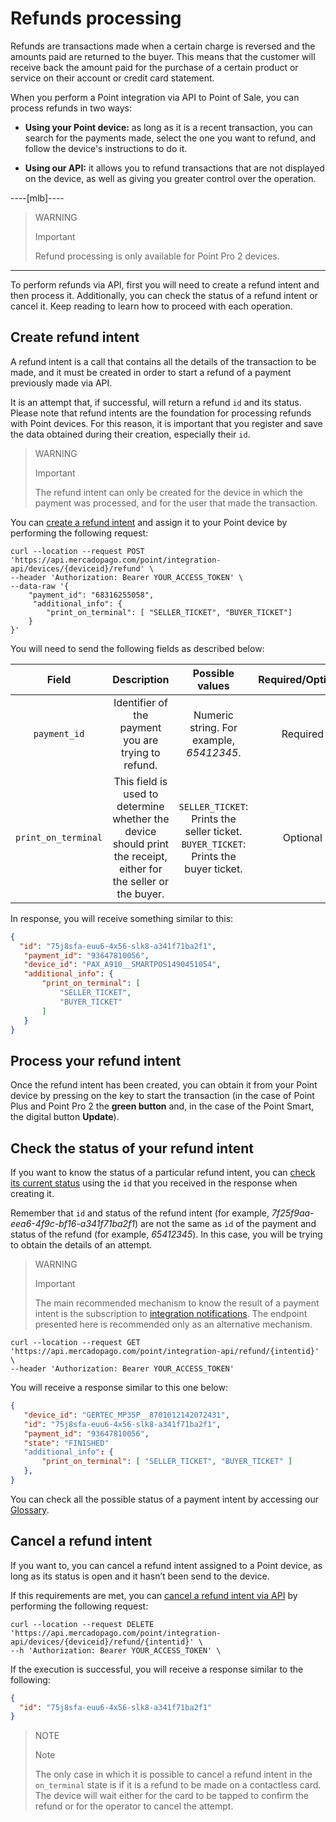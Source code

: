 # Refunds processing

Refunds are transactions made when a certain charge is reversed and the amounts paid are returned to the buyer. This means that the customer will receive back the amount paid for the purchase of a certain product or service on their account or credit card statement.

When you perform a Point integration via API to Point of Sale, you can process refunds in two ways: 

 * **Using your Point device:** as long as it is a recent transaction, you can search for the payments made, select the one you want to refund, and follow the device's instructions to do it. 

 * **Using our API:** it allows you to refund transactions that are not displayed on the device, as well as giving you greater control over the operation.

----[mlb]----

> WARNING
>
> Important
>
> Refund processing is only available for Point Pro 2 devices.
------------

To perform refunds via API, first you will need to create a refund intent and then process it. Additionally, you can check the status of a refund intent or cancel it. Keep reading to learn how to proceed with each operation.

## Create refund intent

A refund intent is a call that contains all the details of the transaction to be made, and it must be created in order to start a refund of a payment previously made via API. 

It is an attempt that, if successful, will return a refund `id` and its status. Please note that refund intents are the foundation for processing refunds with Point devices. For this reason, it is important that you register and save the data obtained during their creation, especially their `id`.

> WARNING
>
> Important
>
> The refund intent can only be created for the device in which the payment was processed, and for the user that made the transaction.

You can [create a refund intent](/developers/en/reference/integrations_api/_point_integration-api_devices_deviceid_refund/post) and assign it to your Point device by performing the following request:

``` curl
curl --location --request POST 'https://api.mercadopago.com/point/integration-api/devices/{deviceid}/refund' \
--header 'Authorization: Bearer YOUR_ACCESS_TOKEN' \
--data-raw '{
    "payment_id": "68316255058",
     "additional_info": {
        "print_on_terminal": [ "SELLER_TICKET", "BUYER_TICKET"]
    }
}'

```

You will need to send the following fields as described below:

| Field  | Description | Possible values | Required/Optional |
|:---:|:---:|:---:|:---:|
| `payment_id` | Identifier of the payment you are trying to refund. | Numeric string. For example, *65412345*. | Required |
| `print_on_terminal` | This field is used to determine whether the device should print the receipt, either for the seller or the buyer. | `SELLER_TICKET`: Prints the seller ticket.<br>`BUYER_TICKET`: Prints the buyer ticket. | Optional |


In response, you will receive something similar to this:

``` json
{
  "id": "75j8sfa-euu6-4x56-slk8-a341f71ba2f1",
   "payment_id": "93647810056",
   "device_id": "PAX_A910__SMARTPOS1490451054",	
   "additional_info": {
       "print_on_terminal": [
           "SELLER_TICKET",
           "BUYER_TICKET"
       ]
   }
}
```

## Process your refund intent
Once the refund intent has been created, you can obtain it from your Point device by pressing on the key to start the transaction (in the case of Point Plus and Point Pro 2 the **green button** and, in the case of the Point Smart, the digital button **Update**).

## Check the status of your refund intent
If you want to know the status of a particular refund intent, you can [check its current status](/developers/en/reference/integrations_api/_point_integration-api_refund_refundintentid/get) using the `id` that you received in the response when creating it.

Remember that `id` and status of the refund intent (for example, *7f25f9aa-eea6-4f9c-bf16-a341f71ba2f1*) are not the same as `id` of the payment and status of the refund (for example, *65412345*).  In this case, you will be trying to obtain the details of an attempt.

> WARNING
>
> Important
>
> The main recommended mechanism to know the result of a payment intent is the subscription to [integration notifications](/developers/en/docs/mp-point/integration-configuration/integrate-with-pdv/notifications). The endpoint presented here is recommended only as an alternative mechanism.


``` curl
curl --location --request GET 'https://api.mercadopago.com/point/integration-api/refund/{intentid}' \
--header 'Authorization: Bearer YOUR_ACCESS_TOKEN'
```

You will receive a response similar to this one below:

``` json
{
   "device_id": "GERTEC_MP35P__8701012142072431",
   "id": "75j8sfa-euu6-4x56-slk8-a341f71ba2f1",
   "payment_id": "93647810056",
   "state": "FINISHED"
   "additional_info": {
       "print_on_terminal": [ "SELLER_TICKET", "BUYER_TICKET" ]
   },
}
```

You can check all the possible status of a payment intent by accessing our [Glossary](/developers/en/docs/mp-point/integration-api/glossary).


## Cancel a refund intent
If you want to, you can cancel a refund intent assigned to a Point device, as long as its status is open and it hasn’t been send to the device.

If this requirements are met, you can [cancel a refund intent via API](/developers/en/reference/integrations_api/_point_integration-api_devices_deviceid_refund_refundintentid/delete) by performing the following request:

``` curl
curl --location --request DELETE 'https://api.mercadopago.com/point/integration-api/devices/{deviceid}/refund/{intentid}' \
--h 'Authorization: Bearer YOUR_ACCESS_TOKEN' \

```

If the execution is successful, you will receive a response similar to the following:

``` json
{
  "id": "75j8sfa-euu6-4x56-slk8-a341f71ba2f1"
}

```

> NOTE
>
> Note
>
> The only case in which it is possible to cancel a refund intent in the `on_terminal` state is if it is a refund to be made on a contactless card. The device will wait either for the card to be tapped to confirm the refund or for the operator to cancel the attempt.